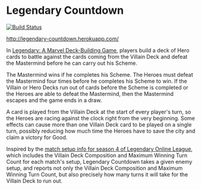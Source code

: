 # Legendary Countdown

[![Build Status](https://travis-ci.org/michaeljb/legendary-countdown.svg?branch=master)](https://travis-ci.org/michaeljb/legendary-countdown)

http://legendary-countdown.herokuapp.com/

In
[Legendary: A Marvel Deck-Building Game](http://www.upperdeck.com/products/entertainment/marvel/marvel-legendary.aspx),
players build a deck of Hero cards to battle against the cards coming from the
Villain Deck and defeat the Mastermind before he can carry out his Scheme.

The Mastermind wins if he completes his Scheme. The Heroes must defeat the
Mastermind four times before he completes his Scheme to win. If the Villain or
Hero Decks run out of cards before the Scheme is completed or the Heroes are
able to defeat the Mastermind, then the Mastermind escapes and the game ends in
a draw.

A card is played from the Villain Deck at the start of every player's turn, so
the Heroes are racing against the clock right from the very beginning. Some
effects can cause more than one Villain Deck card to be played on a single turn,
possibly reducing how much time the Heroes have to save the city and claim a
victory for Good.

Inspired by the
[match setup info for season 4 of Legendary Online League](http://boardgamegeek.com/article/17058875#17058875),
which includes the Villain Deck Composition and Maximum Winning Turn Count for
each match's setup, Legendary Countdown takes a given enemy setup, and reports
not only the Villain Deck Composition and Maximum Winning Turn Count, but also
precisely how many turns it will take for the Villain Deck to run out.
